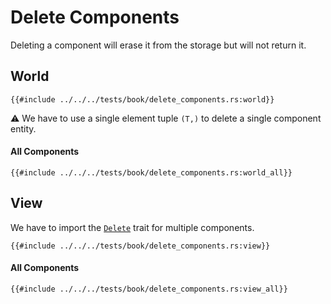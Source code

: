 # Delete Components

Deleting a component will erase it from the storage but will not return it.

## World

```rust, noplaypen
{{#include ../../../tests/book/delete_components.rs:world}}
```

⚠️ We have to use a single element tuple `(T,)` to delete a single component entity.

#### All Components

```rust, noplaypen
{{#include ../../../tests/book/delete_components.rs:world_all}}
```

## View

We have to import the [`Delete`](https://docs.rs/shipyard/latest/shipyard/trait.Delete.html) trait for multiple components.

```rust, noplaypen
{{#include ../../../tests/book/delete_components.rs:view}}
```

#### All Components

```rust, noplaypen
{{#include ../../../tests/book/delete_components.rs:view_all}}
```
